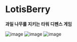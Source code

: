 # LotisBerry

**과일 나무를 지키는 타워 디펜스 게임**

![image](https://github.com/DYGames/LotisBerry/assets/14182640/393d2f0a-2c6f-493b-a54d-68ee05a8daed)
![image](https://github.com/DYGames/LotisBerry/assets/14182640/8410ca95-b473-45f1-8853-9b65c5fbba33)
![image](https://github.com/DYGames/LotisBerry/assets/14182640/454bcfa1-a9ed-428b-91f2-a4d412029b89)
